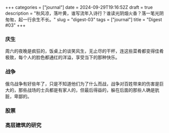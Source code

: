 +++
categories = ["journal"]
date = 2024-09-29T19:16:52Z
draft = true
description = "秋风凉，落叶黄，谁写流年入诗行？谁读光阴烟火香？落一笔光阴匆匆，起一行余生不长。"
slug = "digest-03"
tags = ["journal"]
title = "Digest #03"
+++
### 庆生
周六的夜晚是疯狂的，饭桌上的谈笑风生，无止尽的干杯，连这些菜肴都变得佳肴极致，每个人的脸色都通红的洋溢，享受当下的那种快乐。

### 战争
俄乌战争有好些年了，只是不知道他们为了什么而战，战争对百姓带来的伤害是巨大的，那些战场的士兵都是有家人的，但最后得益的，躲在后面的那些人确是肮脏，卑鄙的。

### 股票

### 高层建筑的研究